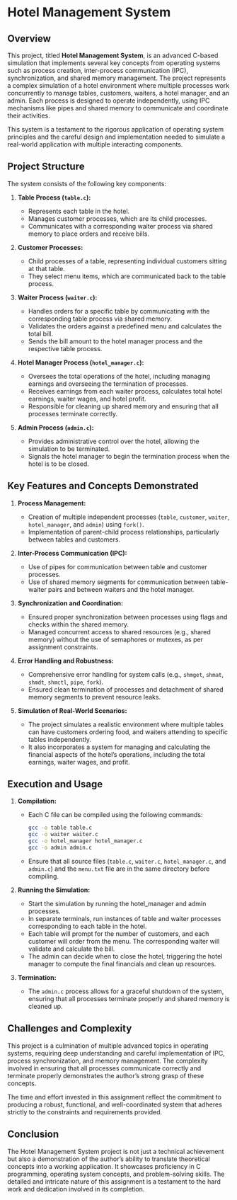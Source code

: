 # Hotel Management System

## Overview
This project, titled **Hotel Management System**, is an advanced C-based simulation that implements several key concepts from operating systems such as process creation, inter-process communication (IPC), synchronization, and shared memory management. The project represents a complex simulation of a hotel environment where multiple processes work concurrently to manage tables, customers, waiters, a hotel manager, and an admin. Each process is designed to operate independently, using IPC mechanisms like pipes and shared memory to communicate and coordinate their activities.

This system is a testament to the rigorous application of operating system principles and the careful design and implementation needed to simulate a real-world application with multiple interacting components.

## Project Structure
The system consists of the following key components:

1. **Table Process (`table.c`):**
    - Represents each table in the hotel.
    - Manages customer processes, which are its child processes.
    - Communicates with a corresponding waiter process via shared memory to place orders and receive bills.

2. **Customer Processes:**
    - Child processes of a table, representing individual customers sitting at that table.
    - They select menu items, which are communicated back to the table process.

3. **Waiter Process (`waiter.c`):**
    - Handles orders for a specific table by communicating with the corresponding table process via shared memory.
    - Validates the orders against a predefined menu and calculates the total bill.
    - Sends the bill amount to the hotel manager process and the respective table process.

4. **Hotel Manager Process (`hotel_manager.c`):**
    - Oversees the total operations of the hotel, including managing earnings and overseeing the termination of processes.
    - Receives earnings from each waiter process, calculates total hotel earnings, waiter wages, and hotel profit.
    - Responsible for cleaning up shared memory and ensuring that all processes terminate correctly.

5. **Admin Process (`admin.c`):**
    - Provides administrative control over the hotel, allowing the simulation to be terminated.
    - Signals the hotel manager to begin the termination process when the hotel is to be closed.

## Key Features and Concepts Demonstrated

1. **Process Management:**
    - Creation of multiple independent processes (`table`, `customer`, `waiter`, `hotel_manager`, and `admin`) using `fork()`.
    - Implementation of parent-child process relationships, particularly between tables and customers.

2. **Inter-Process Communication (IPC):**
    - Use of pipes for communication between table and customer processes.
    - Use of shared memory segments for communication between table-waiter pairs and between waiters and the hotel manager.

3. **Synchronization and Coordination:**
    - Ensured proper synchronization between processes using flags and checks within the shared memory.
    - Managed concurrent access to shared resources (e.g., shared memory) without the use of semaphores or mutexes, as per assignment constraints.

4. **Error Handling and Robustness:**
    - Comprehensive error handling for system calls (e.g., `shmget`, `shmat`, `shmdt`, `shmctl`, `pipe`, `fork`).
    - Ensured clean termination of processes and detachment of shared memory segments to prevent resource leaks.

5. **Simulation of Real-World Scenarios:**
    - The project simulates a realistic environment where multiple tables can have customers ordering food, and waiters attending to specific tables independently.
    - It also incorporates a system for managing and calculating the financial aspects of the hotel’s operations, including the total earnings, waiter wages, and profit.

## Execution and Usage

1. **Compilation:**
    - Each C file can be compiled using the following commands:
      ```bash
      gcc -o table table.c
      gcc -o waiter waiter.c
      gcc -o hotel_manager hotel_manager.c
      gcc -o admin admin.c
      ```
    - Ensure that all source files (`table.c`, `waiter.c`, `hotel_manager.c`, and `admin.c`) and the `menu.txt` file are in the same directory before compiling.

2. **Running the Simulation:**
    - Start the simulation by running the hotel_manager and admin processes.
    - In separate terminals, run instances of table and waiter processes corresponding to each table in the hotel.
    - Each table will prompt for the number of customers, and each customer will order from the menu. The corresponding waiter will validate and calculate the bill.
    - The admin can decide when to close the hotel, triggering the hotel manager to compute the final financials and clean up resources.

3. **Termination:**
    - The `admin.c` process allows for a graceful shutdown of the system, ensuring that all processes terminate properly and shared memory is cleaned up.

## Challenges and Complexity
This project is a culmination of multiple advanced topics in operating systems, requiring deep understanding and careful implementation of IPC, process synchronization, and memory management. The complexity involved in ensuring that all processes communicate correctly and terminate properly demonstrates the author’s strong grasp of these concepts.

The time and effort invested in this assignment reflect the commitment to producing a robust, functional, and well-coordinated system that adheres strictly to the constraints and requirements provided.

## Conclusion
The Hotel Management System project is not just a technical achievement but also a demonstration of the author’s ability to translate theoretical concepts into a working application. It showcases proficiency in C programming, operating system concepts, and problem-solving skills. The detailed and intricate nature of this assignment is a testament to the hard work and dedication involved in its completion.
